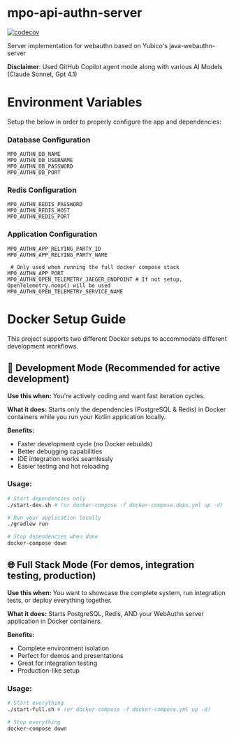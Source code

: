 # mpo-api-authn-server

[![codecov](https://codecov.io/gh/hitoshura25/mpo-api-authn-server/graph/badge.svg?token=DMqg4cl5Vq)](https://codecov.io/gh/hitoshura25/mpo-api-authn-server)

Server implementation for webauthn based on Yubico's java-webauthn-server

**Disclaimer**: Used GitHub Copilot agent mode along with various AI Models (Claude Sonnet, Gpt 4.1)

# Environment Variables

Setup the below in order to properly configure the app and dependencies:

### Database Configuration

```
MPO_AUTHN_DB_NAME
MPO_AUTHN_DB_USERNAME
MPO_AUTHN_DB_PASSWORD
MPO_AUTHN_DB_PORT
```

### Redis Configuration

```
MPO_AUTHN_REDIS_PASSWORD
MPO_AUTHN_REDIS_HOST
MPO_AUTHN_REDIS_PORT
```

### Application Configuration

```
MPO_AUTHN_APP_RELYING_PARTY_ID
MPO_AUTHN_APP_RELYING_PARTY_NAME

 # Only used when running the full docker compose stack
MPO_AUTHN_APP_PORT
MPO_AUTHN_OPEN_TELEMETRY_JAEGER_ENDPOINT # If not setup, OpenTelemetry.noop() will be used
MPO_AUTHN_OPEN_TELEMETRY_SERVICE_NAME
```

# Docker Setup Guide

This project supports two different Docker setups to accommodate different development workflows.

## 🔧 Development Mode (Recommended for active development)

**Use this when:** You're actively coding and want fast iteration cycles.

**What it does:** Starts only the dependencies (PostgreSQL & Redis) in Docker containers while you run your Kotlin
application locally.

**Benefits:**

- Faster development cycle (no Docker rebuilds)
- Better debugging capabilities
- IDE integration works seamlessly
- Easier testing and hot reloading

### Usage:

```bash
# Start dependencies only
./start-dev.sh # (or docker-compose -f docker-compose.deps.yml up -d)

# Run your application locally
./gradlew run

# Stop dependencies when done
docker-compose down
```

## 🌐 Full Stack Mode (For demos, integration testing, production)

**Use this when:** You want to showcase the complete system, run integration tests, or deploy everything together.

**What it does:** Starts PostgreSQL, Redis, AND your WebAuthn server application in Docker containers.

**Benefits:**

- Complete environment isolation
- Perfect for demos and presentations
- Great for integration testing
- Production-like setup

### Usage:

```bash
# Start everything
./start-full.sh # (or docker-compose -f docker-compose.yml up -d)

# Stop everything
docker-compose down
```
